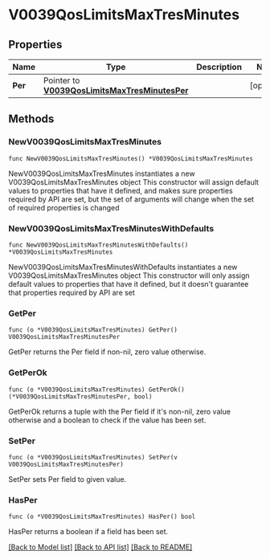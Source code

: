 # V0039QosLimitsMaxTresMinutes

## Properties

Name | Type | Description | Notes
------------ | ------------- | ------------- | -------------
**Per** | Pointer to [**V0039QosLimitsMaxTresMinutesPer**](V0039QosLimitsMaxTresMinutesPer.md) |  | [optional] 

## Methods

### NewV0039QosLimitsMaxTresMinutes

`func NewV0039QosLimitsMaxTresMinutes() *V0039QosLimitsMaxTresMinutes`

NewV0039QosLimitsMaxTresMinutes instantiates a new V0039QosLimitsMaxTresMinutes object
This constructor will assign default values to properties that have it defined,
and makes sure properties required by API are set, but the set of arguments
will change when the set of required properties is changed

### NewV0039QosLimitsMaxTresMinutesWithDefaults

`func NewV0039QosLimitsMaxTresMinutesWithDefaults() *V0039QosLimitsMaxTresMinutes`

NewV0039QosLimitsMaxTresMinutesWithDefaults instantiates a new V0039QosLimitsMaxTresMinutes object
This constructor will only assign default values to properties that have it defined,
but it doesn't guarantee that properties required by API are set

### GetPer

`func (o *V0039QosLimitsMaxTresMinutes) GetPer() V0039QosLimitsMaxTresMinutesPer`

GetPer returns the Per field if non-nil, zero value otherwise.

### GetPerOk

`func (o *V0039QosLimitsMaxTresMinutes) GetPerOk() (*V0039QosLimitsMaxTresMinutesPer, bool)`

GetPerOk returns a tuple with the Per field if it's non-nil, zero value otherwise
and a boolean to check if the value has been set.

### SetPer

`func (o *V0039QosLimitsMaxTresMinutes) SetPer(v V0039QosLimitsMaxTresMinutesPer)`

SetPer sets Per field to given value.

### HasPer

`func (o *V0039QosLimitsMaxTresMinutes) HasPer() bool`

HasPer returns a boolean if a field has been set.


[[Back to Model list]](../README.md#documentation-for-models) [[Back to API list]](../README.md#documentation-for-api-endpoints) [[Back to README]](../README.md)


